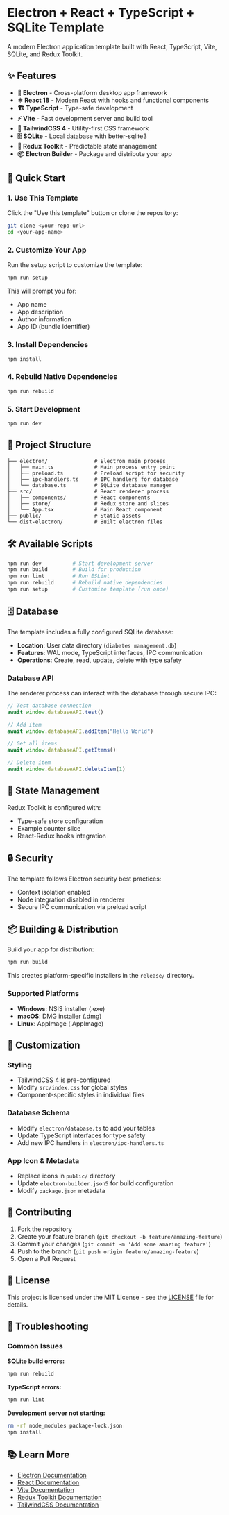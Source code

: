 # Electron + React + TypeScript + SQLite Template

A modern Electron application template built with React, TypeScript, Vite, SQLite, and Redux Toolkit.

## ✨ Features

- **🚀 Electron** - Cross-platform desktop app framework
- **⚛️ React 18** - Modern React with hooks and functional components
- **🏗️ TypeScript** - Type-safe development
- **⚡ Vite** - Fast development server and build tool
- **🎨 TailwindCSS 4** - Utility-first CSS framework
- **🗄️ SQLite** - Local database with better-sqlite3
- **🏪 Redux Toolkit** - Predictable state management
- **📦 Electron Builder** - Package and distribute your app

## 🚀 Quick Start

### 1. Use This Template

Click the "Use this template" button or clone the repository:

```bash
git clone <your-repo-url>
cd <your-app-name>
```

### 2. Customize Your App

Run the setup script to customize the template:

```bash
npm run setup
```

This will prompt you for:
- App name
- App description
- Author information
- App ID (bundle identifier)

### 3. Install Dependencies

```bash
npm install
```

### 4. Rebuild Native Dependencies

```bash
npm run rebuild
```

### 5. Start Development

```bash
npm run dev
```

## 📁 Project Structure

```
├── electron/               # Electron main process
│   ├── main.ts             # Main process entry point
│   ├── preload.ts          # Preload script for security
│   ├── ipc-handlers.ts     # IPC handlers for database
│   └── database.ts         # SQLite database manager
├── src/                    # React renderer process
│   ├── components/         # React components
│   ├── store/              # Redux store and slices
│   └── App.tsx             # Main React component
├── public/                 # Static assets
└── dist-electron/          # Built electron files
```

## 🛠️ Available Scripts

```bash
npm run dev          # Start development server
npm run build        # Build for production
npm run lint         # Run ESLint
npm run rebuild      # Rebuild native dependencies
npm run setup        # Customize template (run once)
```

## 🗄️ Database

The template includes a fully configured SQLite database:

- **Location**: User data directory (`diabetes management.db`)
- **Features**: WAL mode, TypeScript interfaces, IPC communication
- **Operations**: Create, read, update, delete with type safety

### Database API

The renderer process can interact with the database through secure IPC:

```typescript
// Test database connection
await window.databaseAPI.test()

// Add item
await window.databaseAPI.addItem("Hello World")

// Get all items
await window.databaseAPI.getItems()

// Delete item
await window.databaseAPI.deleteItem(1)
```

## 🏪 State Management

Redux Toolkit is configured with:
- Type-safe store configuration
- Example counter slice
- React-Redux hooks integration

## 🔒 Security

The template follows Electron security best practices:
- Context isolation enabled
- Node integration disabled in renderer
- Secure IPC communication via preload script

## 📦 Building & Distribution

Build your app for distribution:

```bash
npm run build
```

This creates platform-specific installers in the `release/` directory.

### Supported Platforms

- **Windows**: NSIS installer (.exe)
- **macOS**: DMG installer (.dmg)
- **Linux**: AppImage (.AppImage)

## 🎨 Customization

### Styling
- TailwindCSS 4 is pre-configured
- Modify `src/index.css` for global styles
- Component-specific styles in individual files

### Database Schema
- Modify `electron/database.ts` to add your tables
- Update TypeScript interfaces for type safety
- Add new IPC handlers in `electron/ipc-handlers.ts`

### App Icon & Metadata
- Replace icons in `public/` directory
- Update `electron-builder.json5` for build configuration
- Modify `package.json` metadata

## 🤝 Contributing

1. Fork the repository
2. Create your feature branch (`git checkout -b feature/amazing-feature`)
3. Commit your changes (`git commit -m 'Add some amazing feature'`)
4. Push to the branch (`git push origin feature/amazing-feature`)
5. Open a Pull Request

## 📄 License

This project is licensed under the MIT License - see the [LICENSE](LICENSE) file for details.

## 🔧 Troubleshooting

### Common Issues

**SQLite build errors:**
```bash
npm run rebuild
```

**TypeScript errors:**
```bash
npm run lint
```

**Development server not starting:**
```bash
rm -rf node_modules package-lock.json
npm install
```

## 📚 Learn More

- [Electron Documentation](https://www.electronjs.org/docs)
- [React Documentation](https://react.dev)
- [Vite Documentation](https://vitejs.dev)
- [Redux Toolkit Documentation](https://redux-toolkit.js.org)
- [TailwindCSS Documentation](https://tailwindcss.com)
